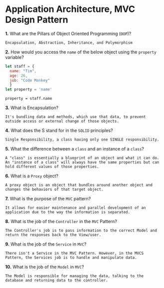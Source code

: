 # Application Architecture, MVC Design Pattern

**1.** What are the Pillars of Object Oriented Programming (`OOP`)?
<!-- enter you answer in the space below -->
```
Encapsulation, Abstraction, Inheritance, and Polymorphism
```
**2.** How would you access the `name` of the below object using the `property` variable?
```js
let staff = {
  name: "Tim",
  age: 26,
  job: "Code Monkey"
  }
let property = 'name'
```
<!-- enter you answer in the space below -->
```
property = staff.name
```
**3.** What is Encapsulation?
<!-- enter you answer in the space below -->
```
It's bundling data and methods, which use that data, to prevent outside access or external change of those objects.
```
**4.** What does the S stand for in the `SOLID` principles?
<!-- enter you answer in the space below -->
```
Single Responsibility, a class having only one SINGLE responsibility.
```
**5.** What the difference between a `class` and an instance of a `class`?
<!-- enter you answer in the space below -->
```
A "class" is essentially a blueprint of an object and what it can do. An "instance of a class" will always have the same properties but can hold different values of those properties.
```
**6.** What is a `Proxy` object?
<!-- enter you answer in the space below -->
```
A proxy object is an object that bundles around another object and changes the behaviors of that target object.
```

**7.** What is the purpose of the `MVC` pattern?
<!-- enter you answer in the space below -->
```
It allows for easier maintenance and parallel development of an application due to the way the information is separated.
```
**8.** What is the job of the `Controller` in the `MVC` Pattern?
<!-- enter you answer in the space below -->
```
The Controller's job is to pass information to the correct Model and return the responses back to the View/user.
```

**9.** What is the job of the `Service` in `MVC`?
<!-- enter you answer in the space below -->
```
There isn't a Service in the MVC Pattern. However, in the MVCS Pattern, the Services job is to handle and manipulate data.
```
**10.** What is the job of the `Model` in `MVC`?
<!-- enter you answer in the space below -->
```
The Model is responsible for managing the data, talking to the database and returning data to the controller.
```

